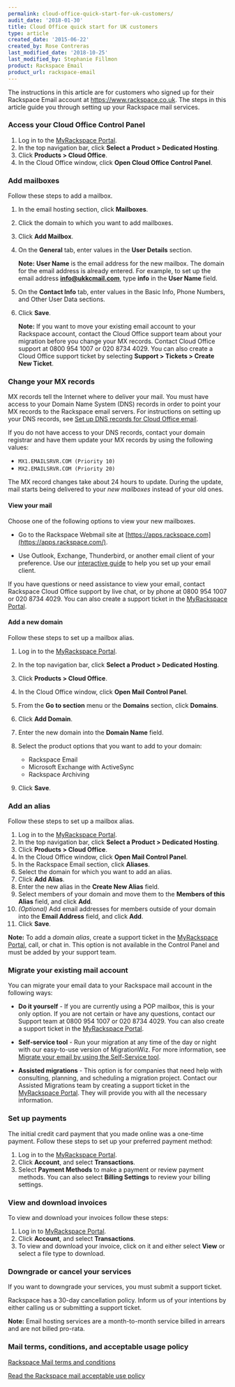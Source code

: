 ```yaml
---
permalink: cloud-office-quick-start-for-uk-customers/
audit_date: '2018-01-30'
title: Cloud Office quick start for UK customers
type: article
created_date: '2015-06-22'
created_by: Rose Contreras
last_modified_date: '2018-10-25'
last_modified_by: Stephanie Fillmon
product: Rackspace Email
product_url: rackspace-email
---
```


The instructions in this article are for customers who signed up for their Rackspace Email account at <https://www.rackspace.co.uk>. The steps in this article guide you through setting up your Rackspace mail services.


### Access your Cloud Office Control Panel

1.  Log in to the [MyRackspace Portal](https://login.rackspace.com/).
2.  In the top navigation bar, click **Select a Product > Dedicated Hosting**.
3.  Click **Products > Cloud Office**.
4.  In the Cloud Office window, click **Open Cloud Office Control Panel**.

### Add mailboxes

Follow these steps to add a mailbox.

1.  In the email hosting section, click **Mailboxes**.
2.  Click the domain to which you want to add mailboxes.
3.  Click **Add Mailbox**.
4.  On the **General** tab, enter values in the **User Details** section.

    **Note:** **User Name** is the email address for the new mailbox. The domain for the email address is already entered. For example, to set up the email address **info@ukkcmail.com**, type **info** in the **User Name** field.

5.  On the **Contact Info** tab, enter values in the Basic Info, Phone Numbers, and Other User Data sections.

6.  Click **Save**.

    **Note:** If you want to move your existing email account to your Rackspace account, contact the Cloud Office support team about your migration before you change your MX records. Contact Cloud Office support at 0800 954 1007 or 020 8734 4029. You can also create a Cloud Office support ticket by selecting **Support > Tickets > Create New Ticket**.

### Change your MX records

MX records tell the Internet where to deliver your mail. You must have access to your Domain Name System (DNS) records in order to point your MX records to the Rackspace email servers. For instructions on setting up your DNS records, see [Set up DNS records for Cloud Office email](/support/how-to/set-up-dns-records-for-cloud-office-email).

If you do not have access to your DNS records, contact your domain registrar and have them update your MX records by using the following values:

-   `MX1.EMAILSRVR.COM (Priority 10)`
-   `MX2.EMAILSRVR.COM (Priority 20)`

The MX record changes take about 24 hours to update. During the update, mail starts being delivered to your
*new mailboxes* instead of your old ones.

#### View your mail

Choose one of the following options to view your new mailboxes.

-   Go to the Rackspace Webmail site at [https://apps.rackspace.com](https://apps.rackspace.com/).

-   Use Outlook, Exchange, Thunderbird, or another email client of your preference. Use our [interactive guide](https://emailhelp.rackspace.com/) to help you set up your email client.

If you have questions or need assistance to view your email, contact Rackspace Cloud Office support by live chat, or by phone at 0800 954 1007 or 020 8734 4029. You can also create a support ticket in the [MyRackspace Portal](https://login.rackspace.com).

#### Add a new domain

Follow these steps to set up a mailbox alias.

1.  Log in to the [MyRackspace Portal](https://login.rackspace.com/).
2.  In the top navigation bar, click **Select a Product > Dedicated Hosting**.
3.  Click **Products > Cloud Office**.
4.  In the Cloud Office window, click **Open Mail Control Panel**.
5.  From the **Go to section** menu or the **Domains** section, click **Domains**.
6.  Click **Add Domain**.
7.  Enter the new domain into the **Domain Name** field.
8.  Select the product options that you want to add to your domain:
    -   Rackspace Email
    -   Microsoft Exchange with ActiveSync
    -   Rackspace Archiving

9.  Click **Save**.

### Add an alias

Follow these steps to set up a mailbox alias.

1.  Log in to the [MyRackspace Portal](https://login.rackspace.com/).
2.  In the top navigation bar, click **Select a Product > Dedicated Hosting**.
3.  Click **Products > Cloud Office**.
4.  In the Cloud Office window, click **Open Mail Control Panel**.
5.  In the Rackspace Email section, click **Aliases**.
6.  Select the domain for which you want to add an alias.
7.  Click **Add Alias**.
8.  Enter the new alias in the **Create New Alias** field.
9.  Select members of your domain and move them to the **Members of this Alias** field, and click **Add**.
10.  *(Optional)* Add email addresses for members outside of your domain into the **Email Address** field, and click **Add**.
11.  Click **Save**.

**Note:** To add a *domain alias*, create a support ticket in the
[MyRackspace Portal](https://login.rackspace.com/), call, or chat in. This option is not available in the Control Panel and must be added by your support team.

### Migrate your existing mail account

You can migrate your email data to your Rackspace mail account in the following ways:

-   **Do it yourself** - If you are currently using a POP mailbox, this is your only option. If you are not certain or have any questions, contact our Support team at 0800 954 1007 or 020 8734 4029. You can also create a support ticket in the [MyRackspace Portal](https://login.rackspace.com/).

-   **Self-service tool** - Run your migration at any time of the day or night with our easy-to-use version of MigrationWiz. For more information, see [Migrate your email by using the Self-Service tool](/support/how-to/migrate-your-email-by-using-the-self-service-migration-tool/).

-   **Assisted migrations** - This option is for companies that need help with consulting, planning, and scheduling a migration project. Contact our Assisted Migrations team by creating a support ticket in the [MyRackspace Portal](https://login.rackspace.com/). They will provide you with all the necessary information.

### Set up payments

The initial credit card payment that you made online was a one-time payment. Follow these steps to set up your preferred payment method:

1.  Log in to the [MyRackspace Portal](https://login.rackspace.com/).
2.  Click **Account**, and select **Transactions**.
3.  Select **Payment Methods** to make a payment or review payment methods.
    You can also select **Billing Settings** to review your billing settings.

### View and download invoices

To view and download your invoices follow these steps:

1.  Log in to [MyRackspace Portal](https://login.rackspace.com).
2.  Click **Account**, and select **Transactions**.
3.  To view and download your invoice, click on it and either select **View** or select a file type to download.

### Downgrade or cancel your services

If you want to downgrade your services, you must submit a support ticket.

Rackspace has a 30-day cancellation policy. Inform us of your intentions by either calling us or submitting a support ticket.

**Note:** Email hosting services are a month-to-month service billed in arrears and are not billed pro-rata.

### Mail terms, conditions, and acceptable usage policy

[Rackspace Mail terms and conditions](https://www.rackspace.com/information/legal/mailterms)

[Read the Rackspace mail acceptable use policy](https://www.rackspace.com/information/legal/aup)
